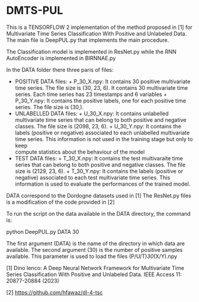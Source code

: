 # DMTS-PUL
This is a TENSORFLOW 2 implementation of the method proposed in [1] for Multivariate Time Series Classification With Positive and Unlabeled Data.
The main file is DeepPUL.py that implements the main procedure.

The Classification model is implemented in ResNet.py while the RNN AutoEncoder is implemented in BIRNNAE.py

In the DATA folder there three paris of files:

- POSITIVE DATA files:
          + P_30_X.npy: It contains 30 positive multivariate time series. The file size is (30, 23, 6). It contains 30 multivariate time series. Each time series has 23 timestamps and 6 variables
          + P_30_Y.npy: It contains the positive labels, one for each positive time series. The file size is (30,).
- UNLABELLED DATA files:
          + U_30_X.npy: It contains unlabelled multivariate time series that can belong to both positive and negative classes. The file size is (2098, 23, 6).
          + U_30_Y.npy: It contains the labels (positive or negative) associated to each unlabelled multivariate time series. This information is not used in the training stage but only to keep   
                        compute statistics about the behaviour of the model
- TEST DATA files:
          + T_30_X.npy: It contains the test multivaraite time series that can belong to both positive and negative classes. The file size is (2129, 23, 6).
          + T_30_Y.npy: It contains the labels (positive or negative) associated to each test multivariate time series. This information is used to evaluate the performances of the trained model.

DATA correspond to the Dordogne datasets used in [1]
The ResNet.py files is a modification of the code provided in [2]

To run the script on the data available in the DATA directory, the command is:

python DeepPUL.py DATA 30

The first argument (DATA) is the name of the directory in which data are available.
The second argument (30) is the number of positive samples available. This parameter is used to load the files (P/U/T)_30_(X/Y).npy


[1] Dino Ienco: A Deep Neural Network Framework for Multivariate Time Series Classification With Positive and Unlabeled Data. IEEE Access 11: 20877-20884 (2023)

[2] https://github.com/hfawaz/dl-4-tsc
